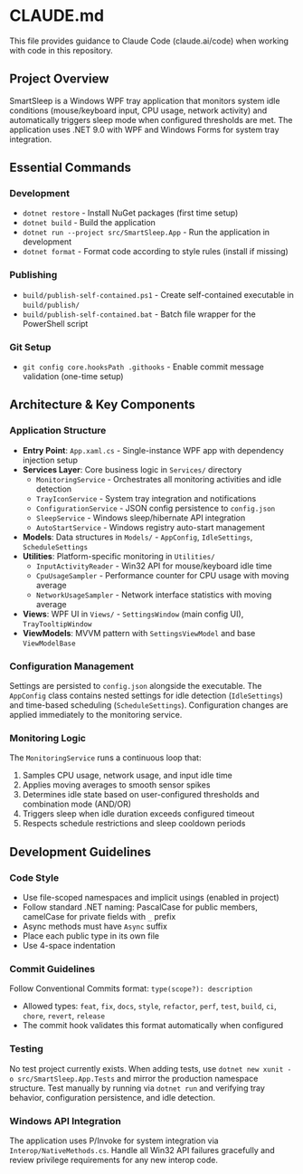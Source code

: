 # CLAUDE.md

This file provides guidance to Claude Code (claude.ai/code) when working with code in this repository.

## Project Overview

SmartSleep is a Windows WPF tray application that monitors system idle conditions (mouse/keyboard input, CPU usage, network activity) and automatically triggers sleep mode when configured thresholds are met. The application uses .NET 9.0 with WPF and Windows Forms for system tray integration.

## Essential Commands

### Development
- `dotnet restore` - Install NuGet packages (first time setup)
- `dotnet build` - Build the application
- `dotnet run --project src/SmartSleep.App` - Run the application in development
- `dotnet format` - Format code according to style rules (install if missing)

### Publishing
- `build/publish-self-contained.ps1` - Create self-contained executable in `build/publish/`
- `build/publish-self-contained.bat` - Batch file wrapper for the PowerShell script

### Git Setup
- `git config core.hooksPath .githooks` - Enable commit message validation (one-time setup)

## Architecture & Key Components

### Application Structure
- **Entry Point**: `App.xaml.cs` - Single-instance WPF app with dependency injection setup
- **Services Layer**: Core business logic in `Services/` directory
  - `MonitoringService` - Orchestrates all monitoring activities and idle detection
  - `TrayIconService` - System tray integration and notifications
  - `ConfigurationService` - JSON config persistence to `config.json`
  - `SleepService` - Windows sleep/hibernate API integration
  - `AutoStartService` - Windows registry auto-start management
- **Models**: Data structures in `Models/` - `AppConfig`, `IdleSettings`, `ScheduleSettings`
- **Utilities**: Platform-specific monitoring in `Utilities/`
  - `InputActivityReader` - Win32 API for mouse/keyboard idle time
  - `CpuUsageSampler` - Performance counter for CPU usage with moving average
  - `NetworkUsageSampler` - Network interface statistics with moving average
- **Views**: WPF UI in `Views/` - `SettingsWindow` (main config UI), `TrayTooltipWindow`
- **ViewModels**: MVVM pattern with `SettingsViewModel` and base `ViewModelBase`

### Configuration Management
Settings are persisted to `config.json` alongside the executable. The `AppConfig` class contains nested settings for idle detection (`IdleSettings`) and time-based scheduling (`ScheduleSettings`). Configuration changes are applied immediately to the monitoring service.

### Monitoring Logic
The `MonitoringService` runs a continuous loop that:
1. Samples CPU usage, network usage, and input idle time
2. Applies moving averages to smooth sensor spikes
3. Determines idle state based on user-configured thresholds and combination mode (AND/OR)
4. Triggers sleep when idle duration exceeds configured timeout
5. Respects schedule restrictions and sleep cooldown periods

## Development Guidelines

### Code Style
- Use file-scoped namespaces and implicit usings (enabled in project)
- Follow standard .NET naming: PascalCase for public members, camelCase for private fields with `_` prefix
- Async methods must have `Async` suffix
- Place each public type in its own file
- Use 4-space indentation

### Commit Guidelines
Follow Conventional Commits format: `type(scope?): description`
- Allowed types: `feat`, `fix`, `docs`, `style`, `refactor`, `perf`, `test`, `build`, `ci`, `chore`, `revert`, `release`
- The commit hook validates this format automatically when configured

### Testing
No test project currently exists. When adding tests, use `dotnet new xunit -o src/SmartSleep.App.Tests` and mirror the production namespace structure. Test manually by running via `dotnet run` and verifying tray behavior, configuration persistence, and idle detection.

### Windows API Integration
The application uses P/Invoke for system integration via `Interop/NativeMethods.cs`. Handle all Win32 API failures gracefully and review privilege requirements for any new interop code.